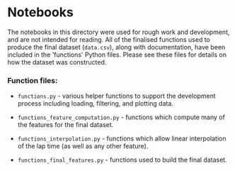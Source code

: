 # Notebooks

The notebooks in this directory were used for rough work and development, and are not intended for reading. All of the finalised functions used to produce the final dataset (`data.csv`), along with documentation, have been included in the 'functions' Python files. Please see these files for details on how the dataset was constructed.

### Function files:

* `functions.py` - various helper functions to support the development process including loading, filtering, and plotting data.

* `functions_feature_computation.py` - functions which compute many of the features for the final dataset.

* `functions_interpolation.py` - functions which allow linear interpolation of the lap time (as well as any other feature).

* `functions_final_features.py` - functions used to build the final dataset.
